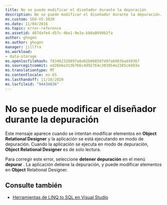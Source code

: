 ```yaml
---
title: No se puede modificar el diseñador durante la depuración
description: No se puede modificar el diseñador durante la depuración. Vea información sobre este mensaje de Object Relational Designer de Visual Studio (Object Relational Designer).
ms.custom: SEO-VS-2020
ms.date: 11/04/2016
ms.topic: error-reference
ms.assetid: 487dafe4-d57c-4be1-9e3a-bb0a8699b2fa
author: ghogen
ms.author: ghogen
manager: jillfra
ms.workload:
- data-storage
ms.openlocfilehash: f83462328897a8a02b068507d0fa6903bad49367
ms.sourcegitcommit: ed26b6e313b766c4d92764c303954e2385c6693e
ms.translationtype: MT
ms.contentlocale: es-ES
ms.lasthandoff: 11/10/2020
ms.locfileid: "94434836"
---
```

# <a name="the-designer-cannot-be-modified-while-debugging"></a>No se puede modificar el diseñador durante la depuración

Este mensaje aparece cuando se intentan modificar elementos en **Object Relational Designer** y la aplicación se está ejecutando en modo de depuración. Cuando la aplicación se ejecuta en modo de depuración, **Object Relational Designer** es de solo lectura.

Para corregir este error, seleccione **detener depuración** en el menú **depurar** . La aplicación detiene la depuración, y puede modificar elementos en **Object** Relational Designer.

## <a name="see-also"></a>Consulte también

- [Herramientas de LINQ to SQL en Visual Studio](../data-tools/linq-to-sql-tools-in-visual-studio2.md)
